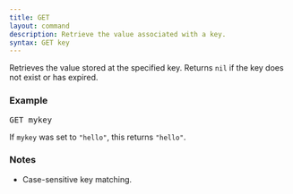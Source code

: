 ```yaml
---
title: GET
layout: command
description: Retrieve the value associated with a key.
syntax: GET key
---
```

Retrieves the value stored at the specified key. Returns `nil` if the key does not exist or has expired.

### Example
<div class="command-example">
<pre>
GET mykey
</pre>
</div>

If `mykey` was set to `"hello"`, this returns `"hello"`.

### Notes
- Case-sensitive key matching.